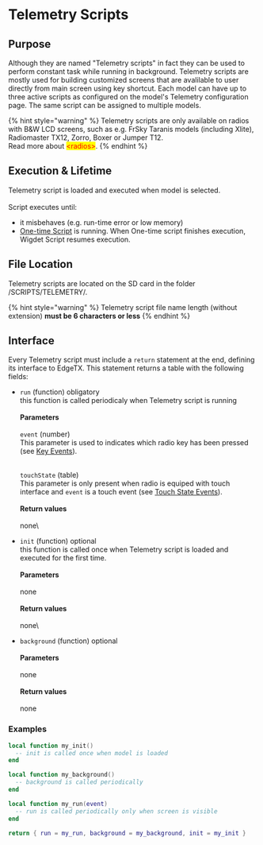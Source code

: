 # Telemetry Scripts

## Purpose

Although they are named "Telemetry scripts" in fact they can be used to perform constant task while running in background. Telemetry scripts are mostly used for building customized screens that are avalilable to user directly from main screen using key shortcut. Each model can have up to three active scripts as configured on the model's Telemetry configuration page. The same script can be assigned to multiple models.

{% hint style="warning" %}
Telemetry scripts are only available on radios with B\&W LCD screens, such as e.g. FrSky Taranis models (including Xlite), Radiomaster TX12, Zorro, Boxer or Jumper T12.\
Read more about <mark style="color:red;">\<radios></mark>.
{% endhint %}

## Execution & Lifetime

Telemetry script is loaded and executed when model is selected.\
\
Script executes until:

* it misbehaves (e.g. run-time error or low memory)
* [One-time Script](one-time-scripts.md) is running. When One-time script finishes execution, Wigdet Script resumes execution.

## File Location

Telemetry scripts are located on the SD card in the folder /SCRIPTS/TELEMETRY/.&#x20;

{% hint style="warning" %}
Telemetry script file name length (without extension) **must be 6 characters or less**&#x20;
{% endhint %}

## Interface

Every Telemetry script must include a `return` statement at the end, defining its interface to EdgeTX. This statement returns a table with the following fields:

*   `run` (function) obligatory\
    this function is called periodicaly when Telemetry script is running\
    \
    **Parameters** \
    \
    `event` (number)\
    This parameter is used to indicates which radio key has been pressed (see [Key Events](../part\_iii\_-\_opentx\_lua\_api\_reference/constants/key\_events.md)).

    \
    `touchState` (table)\
    This parameter is only present when radio is equiped with touch interface and `event` is a touch event (see [Touch State Events](../part\_iii\_-\_opentx\_lua\_api\_reference/constants/touch-event-constants.md)).\
    \
    **Return values**\
    \
    none\

* `init` (function) optional\
  this function is called once when Telemetry script is loaded and executed for the first time.\
  \
  **Parameters**\
  \
  none\
  \
  **Return values**\
  \
  none\

* `background` (function) optional\
  \
  **Parameters**\
  \
  none\
  \
  **Return values**\
  \
  none

### Examples

```lua
local function my_init()
  -- init is called once when model is loaded
end

local function my_background()
  -- background is called periodically
end

local function my_run(event)
  -- run is called periodically only when screen is visible
end

return { run = my_run, background = my_background, init = my_init }
```

